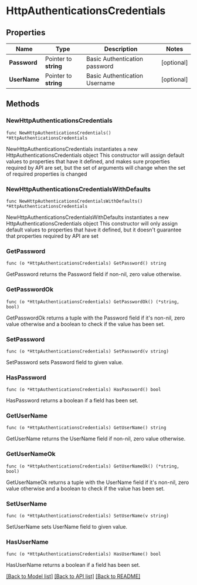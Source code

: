 # HttpAuthenticationsCredentials

## Properties

Name | Type | Description | Notes
------------ | ------------- | ------------- | -------------
**Password** | Pointer to **string** | Basic Authentication password | [optional] 
**UserName** | Pointer to **string** | Basic Authentication Username | [optional] 

## Methods

### NewHttpAuthenticationsCredentials

`func NewHttpAuthenticationsCredentials() *HttpAuthenticationsCredentials`

NewHttpAuthenticationsCredentials instantiates a new HttpAuthenticationsCredentials object
This constructor will assign default values to properties that have it defined,
and makes sure properties required by API are set, but the set of arguments
will change when the set of required properties is changed

### NewHttpAuthenticationsCredentialsWithDefaults

`func NewHttpAuthenticationsCredentialsWithDefaults() *HttpAuthenticationsCredentials`

NewHttpAuthenticationsCredentialsWithDefaults instantiates a new HttpAuthenticationsCredentials object
This constructor will only assign default values to properties that have it defined,
but it doesn't guarantee that properties required by API are set

### GetPassword

`func (o *HttpAuthenticationsCredentials) GetPassword() string`

GetPassword returns the Password field if non-nil, zero value otherwise.

### GetPasswordOk

`func (o *HttpAuthenticationsCredentials) GetPasswordOk() (*string, bool)`

GetPasswordOk returns a tuple with the Password field if it's non-nil, zero value otherwise
and a boolean to check if the value has been set.

### SetPassword

`func (o *HttpAuthenticationsCredentials) SetPassword(v string)`

SetPassword sets Password field to given value.

### HasPassword

`func (o *HttpAuthenticationsCredentials) HasPassword() bool`

HasPassword returns a boolean if a field has been set.

### GetUserName

`func (o *HttpAuthenticationsCredentials) GetUserName() string`

GetUserName returns the UserName field if non-nil, zero value otherwise.

### GetUserNameOk

`func (o *HttpAuthenticationsCredentials) GetUserNameOk() (*string, bool)`

GetUserNameOk returns a tuple with the UserName field if it's non-nil, zero value otherwise
and a boolean to check if the value has been set.

### SetUserName

`func (o *HttpAuthenticationsCredentials) SetUserName(v string)`

SetUserName sets UserName field to given value.

### HasUserName

`func (o *HttpAuthenticationsCredentials) HasUserName() bool`

HasUserName returns a boolean if a field has been set.


[[Back to Model list]](../README.md#documentation-for-models) [[Back to API list]](../README.md#documentation-for-api-endpoints) [[Back to README]](../README.md)


